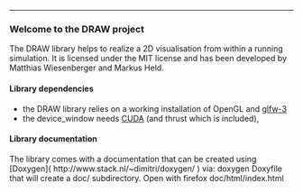 <hr>
<h3> Welcome to the DRAW project </h3>

The DRAW library helps
to realize a 2D visualisation from within a running simulation. It is licensed under the MIT license and has been developed by Matthias Wiesenberger and Markus Held. 

<h4> Library dependencies </h4>

- the DRAW library relies on a working installation of OpenGL and [glfw-3](http://www.glfw.org/download.html)
- the device_window needs [CUDA](https://developer.nvidia.com/cuda-downloads) (and thrust which is included), 

<h4> Library documentation </h4>
The library comes with a documentation that can be 
created using [Doxygen]( http://www.stack.nl/~dimitri/doxygen/ ) via:
    doxygen Doxyfile 
that will create a doc/ subdirectory.
Open with
    firefox doc/html/index.html








